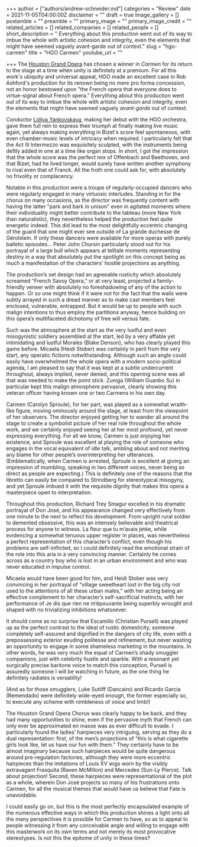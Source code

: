 +++
author = ["authors/andrew-schneider.md"]
categories = "Review"
date = 2021-11-05T04:00:00Z
disclaimer = ""
draft = true
image_gallery = []
postamble = ""
preamble = ""
primary_image = ""
primary_image_credit = ""
related_articles = []
related_companies = []
related_people = []
short_description = " Everything about this production went out of its way to imbue the whole with artistic cohesion and integrity, even the elements that might have seemed vaguely avant-garde out of context."
slug = "hgo-carmen"
title = "HGO Carmen"
youtube_url = ""

+++
The [Houston Grand Opera](/scene/companies/houston-grand-opera/) has chosen a winner in _Carmen_ for its return to the stage at a time when unity is definitely at a premium. For all this work's ubiquity and universal appeal, HGO made an excellent case in Rob Ashford's production for its renown being no mere pro forma concession, not an honor bestowed upon "the French opera that everyone does to virtue-signal about French opera." Everything about this production went out of its way to imbue the whole with artistic cohesion and integrity, even the elements that might have seemed vaguely _avant-garde_ out of context.

Conductor [Lidiya Yankovskaya](/scene/people/lidiya-yankovskaya/), making her debut with the HGO orchestra, gave them full rein to express their triumph at finally making live music again, yet always making everything in Bizet's score feel spontaneous, with even chamber-music levels of intricacy when required. I particularly felt that the Act III Intermezzo was exquisitely sculpted, with the instruments being deftly added in one at a time like organ stops. In short, I got the impression that the whole score was the perfect mix of Offenbach and Beethoven, and that Bizet, had he lived longer, would surely have written another symphony to rival even that of Franck. All the froth one could ask for, with absolutely no frivolity or complacency.

Notable in this production were a troupe of regularly-occupied dancers who were regularly engaged in many virtuosic interludes. Standing in for the chorus on many occasions, as the director was frequently content with having the latter "park and bark in unison" even in agitated moments where their individuality might better contribute to the tableau (more New York than naturalistic), they nevertheless helped the production feel quite energetic indeed. This did lead to the most delightfully eccentric changing of the guard that one might ever see outside of La grande duchesse de Gérolstein. If only these dancers were available for more operas with purely balletic episodes… Peter John Chursin particularly stood out for his portrayal of a large bull which appears at telltale moments representing destiny in a way that absolutely put the spotlight on this concept being as much a manifestation of the characters’ hostile projections as anything.

The production’s set design had an agreeable rusticity which absolutely screamed “French Savoy Opera,” or at very least, projected a family-friendly veneer with absolutely no foreshadowing of any of the action to happen. Or so one might think if it were not for the fact that the walls were subtly arrayed in such a dread manner as to make cast members feel enclosed, vulnerable, entrapped. But it would be up to people with such malign intentions to thus employ the partitions anyway, hence building on this opera’s multifaceted dichotomy of free will versus fate.

Such was the atmosphere at the start as the very lustful and even misogynistic soldiery assembled at the start, led by a very affable yet intimidating and lustful Morales (Blake Denson), who has clearly played this game before. Micaela (Heidi Stober) was certainly in peril from the very start, any operatic fictions notwithstanding. Although such an angle could easily have overwhelmed the whole opera with a modern socio-political agenda, I am pleased to say that it was kept at a subtle undercurrent throughout, always implied, never denied, and this opening scene was all that was needed to make the point stick. Zuniga (William Guanbo Su) in particular kept this malign atmosphere pervasive, clearly showing this veteran officer having known one or two Carmens in his own day.

Carmen (Carolyn Sproule), for her part, was played as a somewhat wraith-like figure, moving ominously around the stage, at least from the viewpoint of her observers. The director enjoyed getting her to wander all around the stage to create a symbolist picture of her real role throughout the whole work, and we certainly enjoyed seeing her at her most profound, yet never expressing everything. For all we know, Carmen is just enjoying her existence, and Sproule was excellent at playing the role of someone who engages in the vocal equivalent of idle talk, ambling about and not meriting any blame for other people’s overinterpreting her utterances. (Emblematically, when Carmen is arrested, Sproule is excellent at giving an impression of mumbling, speaking in two different voices, never being as direct as people are expecting.) This is definitely one of the reasons that the libretto can easily be compared to Strindberg for stereotypical misogyny, and yet Sproule imbued it with the requisite dignity that makes this opera a masterpiece open to interpretation.

Throughout this production, Richard Trey Smagur excelled in his dramatic portrayal of Don José, and his appearance changed very effectively from one minute to the next to reflect his development. From upright rural soldier to demented obsessive, this was an intensely believable and theatrical process for anyone to witness. La fleur que tu m’avais jetée, while evidencing a somewhat tenuous upper register in places, was nevertheless a perfect representation of this character’s conflict, even though his problems are self-inflicted, so I could definitely read the emotional strain of the role into this aria in a very convincing manner. Certainly he comes across as a country boy who is lost in an urban environment and who was never educated in impulse control.

 Micaela would have been good for him, and Heidi Stober was very convincing in her portrayal of “village sweetheart lost in the big city not used to the attentions of all these urban males,” with her acting being an effective complement to her character’s self-sacrificial instincts, with her performance of Je dis que rien ne m’épouvante being superbly wrought and shaped with no trivializing inhibitions whatsoever.

It should come as no surprise that Escamillo (Christian Pursell) was played up as the perfect contrast to the ideal of rustic domesticity, someone completely self-assured and dignified in the dangers of city life, even with a prepossessing exterior exuding politesse and refinement, but never wasting an opportunity to engage in some shameless marketing in the mountains. In other words, he was very much the equal of Carmen’s shady smuggler companions, just with celebrity hustle and sparkle. With a resonant yet surgically precise baritone voice to match this conception, Pursell is assuredly someone I will be watching in future, as the one thing he definitely radiates is versatility! 

(And as for those smugglers, Luke Sutliff (Dancairo) and Ricardo Garcia (Remendado) were definitely wide-eyed enough, the former especially so, to execute any scheme with nimbleness of voice and limb!)

The Houston Grand Opera Chorus was clearly happy to be back, and they had many opportunities to shine, even if the pervasive myth that French can only ever be approximated en masse was as ever difficult to evade. I particularly found the ladies’ hairpieces very intriguing, serving as they do a dual representation:  first, of the men’s projections of “this is what cigarette girls look like, let us have our fun with them.” They certainly have to be almost imaginary because such hairpieces would be quite dangerous around pre-regulation factories, although they were more eccentric hairpieces than the imitations of Louis XV wigs worn by the visibly extravagant Frasquita (Raven McMillon) and Mercedes (Sun-Ly Pierce). Talk about projection! Second, these hairpieces were representational of the plot as a whole, wherein Don José projects so many of his frustrations onto Carmen, for all the musical themes that would have us believe that Fate is unavoidable.  

I could easily go on, but this is the most perfectly encapsulated example of the numerous effective ways in which this production shines a light onto all the many perspectives it is possible for Carmen to have, so as to appeal to people witnessing it from any conceivable angle and willing to engage with this masterwork on its own terms and not merely its most provocative stereotypes. Is not this the epitome of unity in these times?